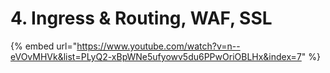 # 4. Ingress & Routing, WAF, SSL

{% embed url="https://www.youtube.com/watch?v=n--eVOvMHVk&list=PLyQ2-xBpWNe5ufyowv5du6PPwOriOBLHx&index=7" %}

